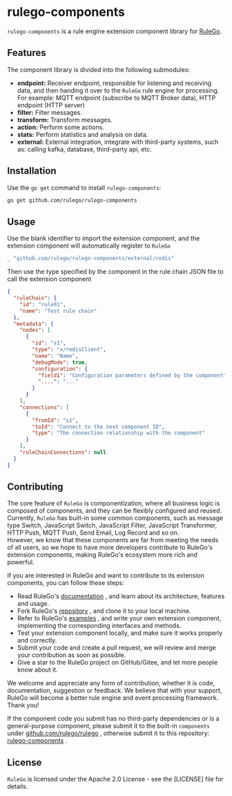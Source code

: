 # rulego-components

`rulego-components` is a rule engine extension component library for [RuleGo](https://github.com/rulego/rulego).

## Features
The component library is divided into the following submodules:
* **endpoint:** Receiver endpoint, responsible for listening and receiving data, and then handing it over to the `RuleGo` rule engine for processing. For example: MQTT endpoint (subscribe to MQTT Broker data), HTTP endpoint (HTTP server)
* **filter:** Filter messages.
* **transform:** Transform messages.
* **action:** Perform some actions.
* **stats:** Perform statistics and analysis on data.
* **external:** External integration, integrate with third-party systems, such as: calling kafka, database, third-party api, etc.

## Installation

Use the `go get` command to install `rulego-components`:

```bash
go get github.com/rulego/rulego-components
```

## Usage

Use the blank identifier to import the extension component, and the extension component will automatically register to `RuleGo`
```go
_ "github.com/rulego/rulego-components/external/redis"
```

Then use the type specified by the component in the rule chain JSON file to call the extension component
```json
{
  "ruleChain": {
    "id": "rule01",
    "name": "Test rule chain"
  },
  "metadata": {
    "nodes": [
      {
        "id": "s1",
        "type": "x/redisClient",
        "name": "Name",
        "debugMode": true,
        "configuration": {
          "field1": "Configuration parameters defined by the component",
          "....": "..."
        }
      }
    ],
    "connections": [
      {
        "fromId": "s1",
        "toId": "Connect to the next component ID",
        "type": "The connection relationship with the component"
      }
    ],
    "ruleChainConnections": null
  }
}
```

## Contributing

The core feature of `RuleGo` is componentization, where all business logic is composed of components, and they can be flexibly configured and reused. Currently, `RuleGo` has built-in some common components, such as message type Switch, JavaScript Switch, JavaScript Filter, JavaScript Transformer, HTTP Push, MQTT Push, Send Email, Log Record and so on.      
However, we know that these components are far from meeting the needs of all users, so we hope to have more developers contribute to RuleGo's extension components, making RuleGo's ecosystem more rich and powerful.     

If you are interested in RuleGo and want to contribute to its extension components, you can follow these steps:

- Read RuleGo's [documentation](https://rulego.cc)  , and learn about its architecture, features and usage.
- Fork RuleGo's [repository](https://github.com/rulego/rulego)  , and clone it to your local machine.
- Refer to RuleGo's [examples](https://github.com/rulego/rulego/tree/main/components) , and write your own extension component, implementing the corresponding interfaces and methods.
- Test your extension component locally, and make sure it works properly and correctly.
- Submit your code and create a pull request, we will review and merge your contribution as soon as possible.
- Give a star to the RuleGo project on GitHub/Gitee, and let more people know about it.

We welcome and appreciate any form of contribution, whether it is code, documentation, suggestion or feedback. We believe that with your support, RuleGo will become a better rule engine and event processing framework. Thank you!

If the component code you submit has no third-party dependencies or is a general-purpose component, please submit it to the built-in `components` under [github.com/rulego/rulego](https://github.com/rulego/rulego) , otherwise submit it to this repository: [rulego-components](https://github.com/rulego/rulego-components) .

## License

`RuleGo` is licensed under the Apache 2.0 License - see the [LICENSE] file for details.

